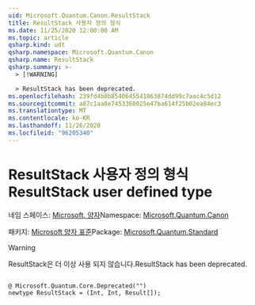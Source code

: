 ```yaml
---
uid: Microsoft.Quantum.Canon.ResultStack
title: ResultStack 사용자 정의 형식
ms.date: 11/25/2020 12:00:00 AM
ms.topic: article
qsharp.kind: udt
qsharp.namespace: Microsoft.Quantum.Canon
qsharp.name: ResultStack
qsharp.summary: >-
  > [!WARNING]

  > ResultStack has been deprecated.
ms.openlocfilehash: 239fd4b0b8540645541863874dd99c7aac4c5d12
ms.sourcegitcommit: a87c1aa8e7453360025e47ba614f25b02ea84ec3
ms.translationtype: MT
ms.contentlocale: ko-KR
ms.lasthandoff: 11/26/2020
ms.locfileid: "96205340"
---
```

# <a name="resultstack-user-defined-type"></a><span data-ttu-id="af014-102">ResultStack 사용자 정의 형식</span><span class="sxs-lookup"><span data-stu-id="af014-102">ResultStack user defined type</span></span>

<span data-ttu-id="af014-103">네임 스페이스: [Microsoft. 양자](xref:Microsoft.Quantum.Canon)</span><span class="sxs-lookup"><span data-stu-id="af014-103">Namespace: [Microsoft.Quantum.Canon](xref:Microsoft.Quantum.Canon)</span></span>

<span data-ttu-id="af014-104">패키지: [Microsoft 양자 표준](https://nuget.org/packages/Microsoft.Quantum.Standard)</span><span class="sxs-lookup"><span data-stu-id="af014-104">Package: [Microsoft.Quantum.Standard](https://nuget.org/packages/Microsoft.Quantum.Standard)</span></span>


> [!WARNING]
> <span data-ttu-id="af014-105">ResultStack은 더 이상 사용 되지 않습니다.</span><span class="sxs-lookup"><span data-stu-id="af014-105">ResultStack has been deprecated.</span></span>



```qsharp

@ Microsoft.Quantum.Core.Deprecated("")
newtype ResultStack = (Int, Int, Result[]);
```

